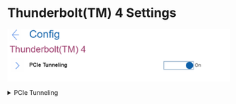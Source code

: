 # Thunderbolt(TM) 4 Settings #
![](./img/thunderbolttm4.png)

<details><summary>PCIe Tunneling</summary>
One of 2 possible states for PCIe (peripheral component interconnect express) Tunneling:

1.	**On** - PCIe tunneling is enabled. Default.
2.	Off - PCIe tunneling is disabled.

    **Note**. Some Thunderbolt devices, such as external GPUs and storage drives, may not work properly.

The USB functions of USB4 based devices that are Thunderbolt 4 certified may still work.

| WMI Setting name | Values | Locked by SVP | AMD/Intel |
|:---|:---|:---|:---|
| PCIeTunneling | Disable, Enable | Yes | Both |
</details>
